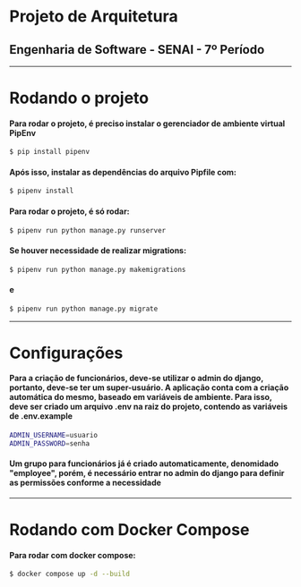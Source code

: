 # Projeto de Arquitetura

## Engenharia de Software - SENAI - 7º Período

<hr/>

# Rodando o projeto

#### Para rodar o projeto, é preciso instalar o gerenciador de ambiente virtual PipEnv

```bash
$ pip install pipenv
```

#### Após isso, instalar as dependências do arquivo Pipfile com:

```bash
$ pipenv install
```

#### Para rodar o projeto, é só rodar:

```bash
$ pipenv run python manage.py runserver
```

#### Se houver necessidade de realizar migrations:

```bash
$ pipenv run python manage.py makemigrations
```

#### e

```bash
$ pipenv run python manage.py migrate
```

<hr>

# Configurações

#### Para a criação de funcionários, deve-se utilizar o admin do django, portanto, deve-se ter um super-usuário. A aplicação conta com a criação automática do mesmo, baseado em variáveis de ambiente. Para isso, deve ser criado um arquivo .env na raiz do projeto, contendo as variáveis de .env.example

```bash
ADMIN_USERNAME=usuario
ADMIN_PASSWORD=senha
```

#### Um grupo para funcionários já é criado automaticamente, denomidado "employee", porém, é necessário entrar no admin do django para definir as permissões conforme a necessidade

<hr>

# Rodando com Docker Compose

#### Para rodar com docker compose:

```bash
$ docker compose up -d --build
```
